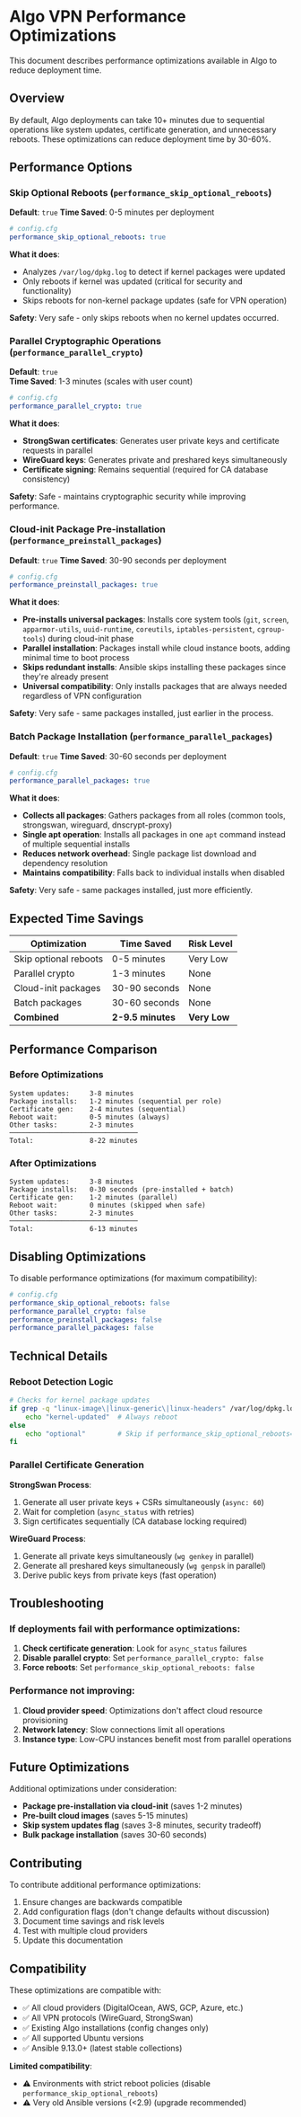 # Algo VPN Performance Optimizations

This document describes performance optimizations available in Algo to reduce deployment time.

## Overview

By default, Algo deployments can take 10+ minutes due to sequential operations like system updates, certificate generation, and unnecessary reboots. These optimizations can reduce deployment time by 30-60%.

## Performance Options

### Skip Optional Reboots (`performance_skip_optional_reboots`)

**Default**: `true`
**Time Saved**: 0-5 minutes per deployment

```yaml
# config.cfg
performance_skip_optional_reboots: true
```

**What it does**: 
- Analyzes `/var/log/dpkg.log` to detect if kernel packages were updated
- Only reboots if kernel was updated (critical for security and functionality)
- Skips reboots for non-kernel package updates (safe for VPN operation)

**Safety**: Very safe - only skips reboots when no kernel updates occurred.

### Parallel Cryptographic Operations (`performance_parallel_crypto`)

**Default**: `true`  
**Time Saved**: 1-3 minutes (scales with user count)

```yaml
# config.cfg
performance_parallel_crypto: true
```

**What it does**:
- **StrongSwan certificates**: Generates user private keys and certificate requests in parallel
- **WireGuard keys**: Generates private and preshared keys simultaneously  
- **Certificate signing**: Remains sequential (required for CA database consistency)

**Safety**: Safe - maintains cryptographic security while improving performance.

### Cloud-init Package Pre-installation (`performance_preinstall_packages`)

**Default**: `true`
**Time Saved**: 30-90 seconds per deployment

```yaml
# config.cfg
performance_preinstall_packages: true
```

**What it does**:
- **Pre-installs universal packages**: Installs core system tools (`git`, `screen`, `apparmor-utils`, `uuid-runtime`, `coreutils`, `iptables-persistent`, `cgroup-tools`) during cloud-init phase
- **Parallel installation**: Packages install while cloud instance boots, adding minimal time to boot process
- **Skips redundant installs**: Ansible skips installing these packages since they're already present
- **Universal compatibility**: Only installs packages that are always needed regardless of VPN configuration

**Safety**: Very safe - same packages installed, just earlier in the process.

### Batch Package Installation (`performance_parallel_packages`)

**Default**: `true`
**Time Saved**: 30-60 seconds per deployment

```yaml
# config.cfg
performance_parallel_packages: true
```

**What it does**:
- **Collects all packages**: Gathers packages from all roles (common tools, strongswan, wireguard, dnscrypt-proxy)
- **Single apt operation**: Installs all packages in one `apt` command instead of multiple sequential installs
- **Reduces network overhead**: Single package list download and dependency resolution
- **Maintains compatibility**: Falls back to individual installs when disabled

**Safety**: Very safe - same packages installed, just more efficiently.

## Expected Time Savings

| Optimization | Time Saved | Risk Level |
|--------------|------------|------------|
| Skip optional reboots | 0-5 minutes | Very Low |
| Parallel crypto | 1-3 minutes | None |
| Cloud-init packages | 30-90 seconds | None |
| Batch packages | 30-60 seconds | None |
| **Combined** | **2-9.5 minutes** | **Very Low** |

## Performance Comparison

### Before Optimizations
```
System updates:     3-8 minutes
Package installs:   1-2 minutes (sequential per role)
Certificate gen:    2-4 minutes (sequential)
Reboot wait:        0-5 minutes (always)
Other tasks:        2-3 minutes
────────────────────────────────
Total:              8-22 minutes
```

### After Optimizations  
```
System updates:     3-8 minutes
Package installs:   0-30 seconds (pre-installed + batch)
Certificate gen:    1-2 minutes (parallel)
Reboot wait:        0 minutes (skipped when safe)
Other tasks:        2-3 minutes
────────────────────────────────  
Total:              6-13 minutes
```

## Disabling Optimizations

To disable performance optimizations (for maximum compatibility):

```yaml
# config.cfg
performance_skip_optional_reboots: false
performance_parallel_crypto: false
performance_preinstall_packages: false
performance_parallel_packages: false
```

## Technical Details

### Reboot Detection Logic

```bash
# Checks for kernel package updates
if grep -q "linux-image\|linux-generic\|linux-headers" /var/log/dpkg.log*; then
    echo "kernel-updated"  # Always reboot
else
    echo "optional"        # Skip if performance_skip_optional_reboots=true
fi
```

### Parallel Certificate Generation

**StrongSwan Process**:
1. Generate all user private keys + CSRs simultaneously (`async: 60`)
2. Wait for completion (`async_status` with retries)
3. Sign certificates sequentially (CA database locking required)

**WireGuard Process**:
1. Generate all private keys simultaneously (`wg genkey` in parallel)
2. Generate all preshared keys simultaneously (`wg genpsk` in parallel)  
3. Derive public keys from private keys (fast operation)

## Troubleshooting

### If deployments fail with performance optimizations:

1. **Check certificate generation**: Look for `async_status` failures
2. **Disable parallel crypto**: Set `performance_parallel_crypto: false`
3. **Force reboots**: Set `performance_skip_optional_reboots: false`

### Performance not improving:

1. **Cloud provider speed**: Optimizations don't affect cloud resource provisioning
2. **Network latency**: Slow connections limit all operations
3. **Instance type**: Low-CPU instances benefit most from parallel operations

## Future Optimizations

Additional optimizations under consideration:

- **Package pre-installation via cloud-init** (saves 1-2 minutes)
- **Pre-built cloud images** (saves 5-15 minutes) 
- **Skip system updates flag** (saves 3-8 minutes, security tradeoff)
- **Bulk package installation** (saves 30-60 seconds)

## Contributing

To contribute additional performance optimizations:

1. Ensure changes are backwards compatible
2. Add configuration flags (don't change defaults without discussion)
3. Document time savings and risk levels
4. Test with multiple cloud providers
5. Update this documentation

## Compatibility

These optimizations are compatible with:
- ✅ All cloud providers (DigitalOcean, AWS, GCP, Azure, etc.)
- ✅ All VPN protocols (WireGuard, StrongSwan)  
- ✅ Existing Algo installations (config changes only)
- ✅ All supported Ubuntu versions
- ✅ Ansible 9.13.0+ (latest stable collections)

**Limited compatibility**:
- ⚠️ Environments with strict reboot policies (disable `performance_skip_optional_reboots`)
- ⚠️ Very old Ansible versions (<2.9) (upgrade recommended)